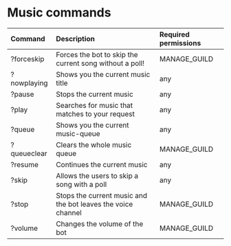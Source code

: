 # Music commands

| Command | Description | Required permissions |
| :--- | :--- | :--- |
|?forceskip                | Forces the bot to skip the current song without a poll! | MANAGE_GUILD|
|?nowplaying               | Shows you the current music title  | any|
|?pause                    | Stops the current music | any|
|?play                     | Searches for music that matches to your request  | any|
|?queue                    | Shows you the current music-queue | any|
|?queueclear               | Clears the whole music queue | MANAGE_GUILD|
|?resume                   | Continues the current music | any|
|?skip                     | Allows the users to skip a song with a poll | any|
|?stop                     | Stops the current music and the bot leaves the voice channel | MANAGE_GUILD|
|?volume                   | Changes the volume of the bot | MANAGE_GUILD